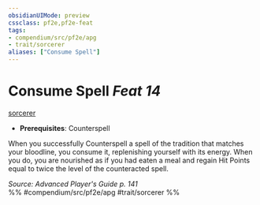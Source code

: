 ```yaml
---
obsidianUIMode: preview
cssclass: pf2e,pf2e-feat
tags:
- compendium/src/pf2e/apg
- trait/sorcerer
aliases: ["Consume Spell"]
---
```

# Consume Spell  *Feat 14*  
[sorcerer](../../Rules/traits/sorcerer.md)  

- **Prerequisites**: Counterspell

When you successfully Counterspell a spell of the tradition that matches your bloodline, you consume it, replenishing yourself with its energy. When you do, you are nourished as if you had eaten a meal and regain Hit Points equal to twice the level of the counteracted spell.

*Source: Advanced Player's Guide p. 141*  
%% #compendium/src/pf2e/apg #trait/sorcerer %%